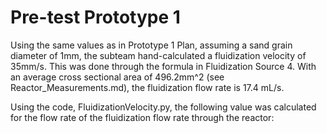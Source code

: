 # Pre-test Prototype 1

Using the same values as in Prototype 1 Plan, assuming a sand grain diameter of 1mm, the subteam hand-calculated a fluidization velocity of 35mm/s. This was done through the formula in Fluidization Source 4. With an average cross sectional area of 496.2mm^2 (see Reactor_Measurements.md), the fluidization flow rate is 17.4 mL/s. 

Using the code, FluidizationVelocity.py, the following value was calculated for the flow rate of the fluidization flow rate through the reactor:
